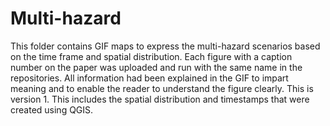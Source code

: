 # Multi-hazard
This folder contains GIF maps to express the multi-hazard scenarios based on the time frame and spatial distribution.
Each figure with a caption number on the paper was uploaded and run with the same name in the repositories.
All information had been explained in the GIF to impart meaning and to enable the reader to understand the figure clearly.
This is version 1.
This includes the spatial distribution and timestamps that were created using QGIS. 
